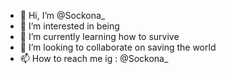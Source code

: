 - 👋 Hi, I’m @Sockona_
- 👀 I’m interested in being
- 🌱 I’m currently learning how to survive
- 💞️ I’m looking to collaborate on saving the world
- 📫 How to reach me ig : @Sockona_
